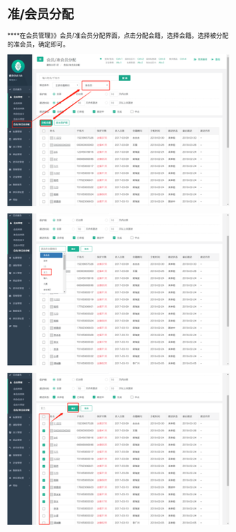 # 准/会员分配

  ****在会员管理》》会员/准会员分配界面，点击分配会籍，选择会籍。选择被分配的准会员，确定即可。

![](../.gitbook/assets/1%20%283%29.png)

![](../.gitbook/assets/2%20%2812%29.png)

![](../.gitbook/assets/3%20%284%29.png)

